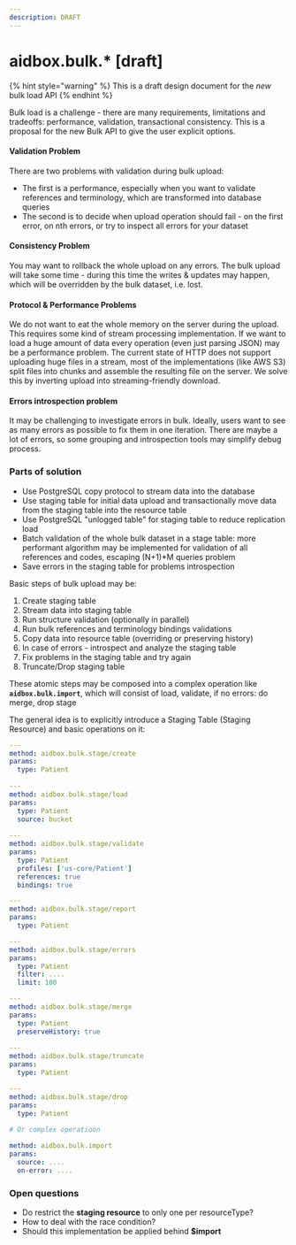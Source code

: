 ```yaml
---
description: DRAFT
---
```


# aidbox.bulk.\* \[draft\]

{% hint style="warning" %}
This is a draft design document for the _new_ bulk load API
{% endhint %}

Bulk load is a challenge - there are many requirements, limitations and tradeoffs: performance, validation, transactional consistency. This is a proposal for the new Bulk API to give the user explicit options.

#### Validation Problem

There are two problems with validation during bulk upload:

* The first is a performance, especially when you want to validate references and terminology, which are transformed into database queries
* The second is to decide when upload operation should  fail - on the first error, on nth errors, or try to inspect all errors for your dataset

#### Consistency Problem

You may want to rollback the whole upload on any errors. The bulk upload will take some time - during this time the writes & updates may happen, which will be overridden by the bulk dataset, i.e. lost.

#### Protocol & Performance Problems

We do not want to eat the whole memory on the server during the upload. This requires some kind of stream processing implementation. If we want to load a huge amount of data every operation \(even just parsing JSON\) may be a performance problem. The current state of HTTP does not support uploading huge files in a stream, most of the implementations \(like AWS S3\) split files into chunks and assemble the resulting file on the server. We solve this by inverting upload into streaming-friendly download.

#### Errors introspection problem

It may be challenging to investigate errors in bulk. Ideally, users want to see as many errors as possible to fix them in one iteration. There are maybe a lot of errors, so some grouping and introspection tools may simplify debug process.

### Parts of solution

* Use PostgreSQL copy protocol to stream data into the database
* Use staging table for initial data upload and transactionally move data from the staging table into the resource table
* Use PostgreSQL "unlogged table" for staging table to reduce replication load
* Batch validation of the whole bulk dataset in a stage table: more performant algorithm may be implemented for validation of all references and codes, escaping \(N+1\)\*M queries problem
* Save errors in the staging table for problems introspection

Basic steps of bulk upload may be:

1. Create staging table
2. Stream data into staging table
3. Run structure validation \(optionally in parallel\)
4. Run bulk references and terminology bindings validations
5. Copy data into resource table \(overriding or preserving history\)
6. In case of errors - introspect and analyze the staging table
7. Fix problems in the staging table and try again
8. Truncate/Drop staging table

These atomic steps may be composed into a complex operation like **`aidbox.bulk.import`**, which will consist of load, validate,  if no errors: do merge, drop stage

The general idea is to explicitly introduce a Staging Table \(Staging Resource\)  and basic operations on it:

```yaml
---
method: aidbox.bulk.stage/create
params:
  type: Patient
  
---
method: aidbox.bulk.stage/load
params:
  type: Patient
  source: bucket
  
---
method: aidbox.bulk.stage/validate
params:
  type: Patient
  profiles: ['us-core/Patient']
  references: true
  bindings: true

---
method: aidbox.bulk.stage/report
params:
  type: Patient

---
method: aidbox.bulk.stage/errors
params:
  type: Patient
  filter: ....
  limit: 100

---
method: aidbox.bulk.stage/merge
params:
  type: Patient
  preserveHistory: true
  
---
method: aidbox.bulk.stage/truncate
params:
  type: Patient

---
method: aidbox.bulk.stage/drop
params:
  type: Patient
  
# Or complex operatioon

method: aidbox.bulk.import
params:
  source: ....
  on-error: ....
```

### Open questions

* Do restrict the **staging resource** to only one per resourceType?
* How to deal with the race condition?
* Should this implementation  be applied behind **$import**

